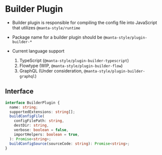 # Builder Plugin

- Builder plugin is responsible for compiling the config file into JavaScript that utilizes `@manta-style/runtime`
- Package name for a builder plugin should be `@manta-style/plugin-builder-*`
- Current language support

  1. TypeScript (`@manta-style/plugin-builder-typescript`)
  2. Flowtype (WIP, `@manta-style/plugin-builder-flow`)
  3. GraphQL (Under consideration, `@manta-style/plugin-builder-graphql`)

## Interface

```typescript
interface BuilderPlugin {
  name: string;
  supportedExtensions: string[];
  buildConfigFile(
    configFilePath: string,
    destDir: string,
    verbose: boolean = false,
    importHelpers: boolean = true,
  ): Promise<string>;
  buildConfigSource(sourceCode: string): Promise<string>;
}
```
